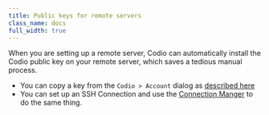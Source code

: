 ```yaml
---
title: Public keys for remote servers
class_name: docs
full_width: true
---
```


When you are setting up a remote server, Codio can automatically install the Codio public key on your remote server, which saves a tedious manual process.

- You can copy a key from the `Codio > Account` dialog as [described here](/docs/dashboard/settings/public-key)
- You can set up an SSH Connection and use the [Connection Manger](/docs/ide/tools/ssh/ssh-manager) to do the same thing.

